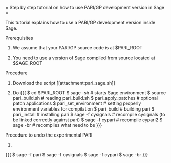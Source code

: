 = Step by step tutorial on how to use PARI/GP development version in Sage =

This tutorial explains how to use a PARI/GP development version inside Sage.

Prerequisites

1. We assume that your PARI/GP source code is at $PARI_ROOT

2. You need to use a version of Sage compiled from source located at $SAGE_ROOT

Procedure

1. Download the script [[attachment:pari_sage.sh]]

2. Do
{{{
$ cd $PARI_ROOT
$ sage -sh                # starts Sage environment
$ source pari_build.sh    # reading pari_build.sh
$ pari_apply_patches      # optional patch applications
$ pari_set_environment    # setting properly environment variables for compilation
$ pari_build              # building pari
$ pari_install            # installing pari
$ sage -f cysignals       # recompile cysignals (to be linked correctly against pari)
$ sage -f cypari          # recompile cypari2
$ sage -br                # recompiles what need to be
}}}

Procedure to undo the experimental PARI

1.
{{{
$ sage -f pari
$ sage -f cysignals
$ sage -f cypari
$ sage -br
}}}
